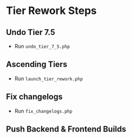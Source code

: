 # Tier Rework Steps

## Undo Tier 7.5

- Run `undo_tier_7_5.php`

## Ascending Tiers

- Run `launch_tier_rework.php`

## Fix changelogs

- Run `fix_changelogs.php`

## Push Backend & Frontend Builds

